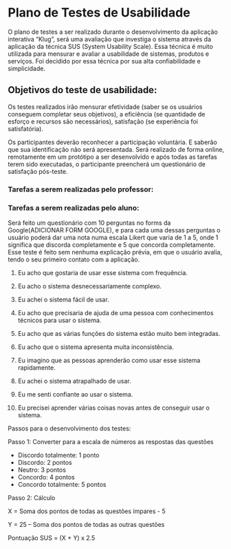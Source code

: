 # Plano de Testes de Usabilidade

 O  plano  de  testes  a  ser  realizado  durante  o  desenvolvimento  da  aplicação  interativa  “Klug”,  será  uma  avaliação  que  investiga  o  sistema  através  da  aplicação  da  técnica  SUS  (System  Usability  Scale).  Essa  técnica  é  muito  utilizada  para  mensurar  e  avaliar  a  usabilidade  de  sistemas,  produtos  e  serviços.  Foi  decidido  por  essa  técnica  por  sua  alta  confiabilidade e simplicidade.  

## Objetivos do teste de usabilidade:  

 Os  testes  realizados  irão  mensurar  efetividade  (saber  se  os  usuários  conseguem  completar  seus  objetivos),  a  eficiência  (se quantidade  de  esforço  e  recursos  são  necessários),  satisfação  (se experiência foi satisfatória).  

Os  participantes  deverão reconhecer  a  participação  voluntária.  E saberão que  sua  identificação  não  será  apresentada.  Será  realizado  de  forma  online,  remotamente  em  um  protótipo  a  ser  desenvolvido  e  após  todas  as  tarefas  terem  sido  executadas, o participante preencherá um questionário de satisfação pós-teste.  

### Tarefas a serem realizadas pelo professor:  

### Tarefas a serem realizadas pelo aluno:  



 Será  feito  um  questionário  com  10  perguntas no forms da Google(ADICIONAR FORM GOOGLE),  e  para  cada  uma  dessas  perguntas  o  usuário  poderá  dar  uma  nota  numa  escala  Likert  que  varia  de  1  a  5,  onde  1  significa  que  discorda  completamente  e  5  que  concorda  completamente.  Esse  teste  é  feito  sem  nenhuma  explicação prévia, em que o usuário avalia, tendo o seu  primeiro contato com a aplicação.  

 1.  Eu acho que gostaria de usar esse sistema com frequência.  

 2.  Eu acho o sistema desnecessariamente complexo.  

 3.  Eu achei o sistema fácil de usar.  

 4.  Eu  acho  que  precisaria  de  ajuda  de  uma  pessoa  com  conhecimentos  técnicos para usar o sistema.  

 5.  Eu acho que as várias funções do sistema estão muito bem integradas.  

 6.  Eu acho que o sistema apresenta muita inconsistência.  

 7.  Eu imagino que as pessoas aprenderão como usar esse sistema rapidamente. 
 
 8.  Eu achei o sistema atrapalhado de usar.  

 9.  Eu me senti confiante ao usar o sistema.  

 10.  Eu precisei aprender várias coisas novas antes de conseguir usar o sistema.  

Passos para o desenvolvimento dos testes: 

Passo 1: Converter para a escala de números as respostas das questões

 * Discordo totalmente: 1 ponto
 * Discordo: 2 pontos
 * Neutro: 3 pontos
 * Concordo: 4 pontos
 * Concordo totalmente: 5 pontos
 

Passo 2: Cálculo

 X = Soma dos pontos de todas as questões ímpares - 5
 
 Y = 25 – Soma dos pontos de todas as outras questões
 
 Pontuação SUS = (X + Y) x 2.5

<!--
> **Links Úteis**:
> - [Teste De Usabilidade: O Que É e Como Fazer Passo a Passo (neilpatel.com)](https://neilpatel.com/br/blog/teste-de-usabilidade/)
> - [Teste de usabilidade: tudo o que você precisa saber! | by Jon Vieira | Aela.io | Medium](https://medium.com/aela/teste-de-usabilidade-o-que-voc%C3%AA-precisa-saber-39a36343d9a6/)
> - [Planejando testes de usabilidade: o que (e o que não) fazer | iMasters](https://imasters.com.br/design-ux/planejando-testes-de-usabilidade-o-que-e-o-que-nao-fazer/)
> - [Ferramentas de Testes de Usabilidade](https://www.usability.gov/how-to-and-tools/resources/templates.html)
--> 
